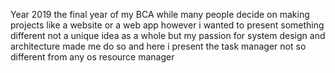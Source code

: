 Year 2019 the final year of my BCA while many people decide on making projects like a website or a web app however i wanted to present something different not a unique idea as a whole but my passion for system design and architecture made me do so  and here i present the task manager not so different from any os resource manager
